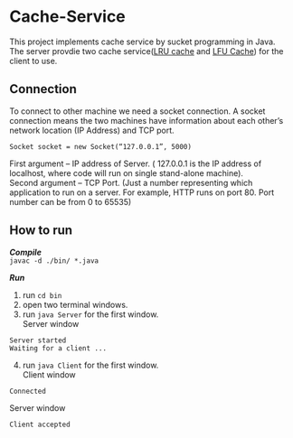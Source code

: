 # Cache-Service
This project implements cache service by sucket programming in Java.  
The server provdie two cache service([LRU cache](https://en.wikipedia.org/wiki/Cache_replacement_policies#Least_recently_used_(LRU)) and [LFU Cache](https://en.wikipedia.org/wiki/Cache_replacement_policies#Least-frequently_used_(LFU)))
for the client to use.  
## Connection
To connect to other machine we need a socket connection. A socket connection means the two machines have information about each other’s network location (IP Address) and TCP port.  

`Socket socket = new Socket(“127.0.0.1”, 5000)`

First argument – IP address of Server. ( 127.0.0.1  is the IP address of localhost, where code will run on single stand-alone machine).  
Second argument – TCP Port. (Just a number representing which application to run on a server. For example, HTTP runs on port 80. Port number can be from 0 to 65535)

## How to run
***Compile***  
`javac -d ./bin/ *.java`  

***Run***
1. run  `cd bin`
2. open two terminal windows.  
3. run `java Server` for the first window.  
Server window  
```
Server started
Waiting for a client ...
```
4. run `java Client` for the first window.  
Client window  
```
Connected
```
Server window
```
Client accepted
```
